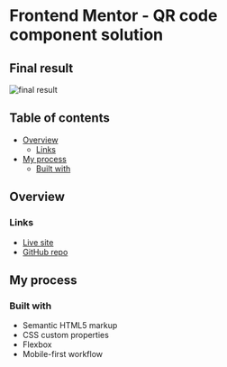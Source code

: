 # Frontend Mentor - QR code component solution<!-- omit in toc -->

## Final result<!-- omit in toc -->

![final result](./final-result.png)

## Table of contents<!-- omit in toc -->

- [Overview](#overview)
  - [Links](#links)
- [My process](#my-process)
  - [Built with](#built-with)

## Overview

### Links

- [Live site](https://classy-druid-be5091.netlify.app/)
- [GitHub repo](https://github.com/jdwilkin4/frontend-mentor-monorepo-challenges/tree/main/qr-code-component-main)

## My process

### Built with

- Semantic HTML5 markup
- CSS custom properties
- Flexbox
- Mobile-first workflow
